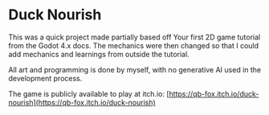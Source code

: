 # Duck Nourish

This was a quick project made partially based off Your first 2D game tutorial from the Godot 4.x docs. The mechanics were then changed so that I could add mechanics and learnings from outside the tutorial.

All art and programming is done by myself, with no generative AI used in the development process.

The game is publicly available to play at itch.io: [https://qb-fox.itch.io/duck-nourish](https://qb-fox.itch.io/duck-nourish)
